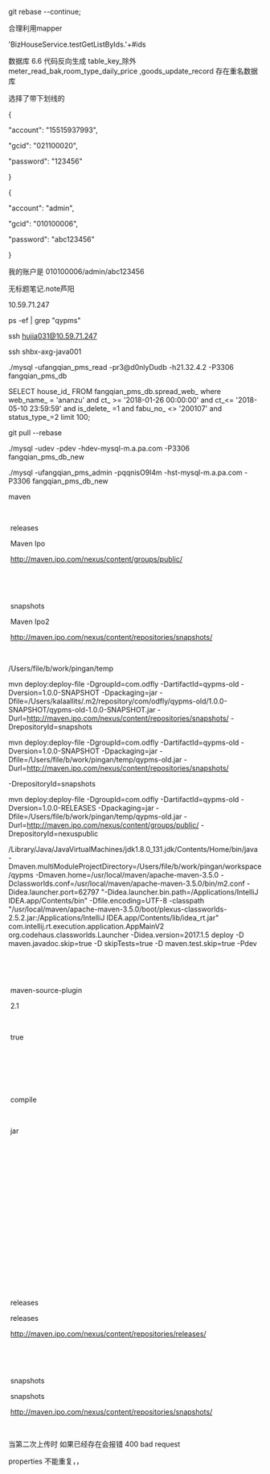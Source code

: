 

git rebase --continue;

合理利用mapper

'BizHouseService.testGetListByIds.'+#ids

数据库  6.6 代码反向生成 table_key_除外  meter_read_bak,room_type_daily_price ,goods_update_record 存在重名数据库

选择了带下划线的

{

  "account": "15515937993",

  "gcid": "021100020",

  "password": "123456"

}



{

  "account": "admin",

  "gcid": "010100006",

  "password": "abc123456"

}



我的账户是   010100006/admin/abc123456



无标题笔记.note芦阳



10.59.71.247

 ps -ef | grep "qypms"

 ssh  hujia031@10.59.71.247

ssh shbx-axg-java001



./mysql -ufangqian_pms_read -pr3@d0nlyDudb -h21.32.4.2 -P3306 fangqian_pms_db



SELECT house_id_ FROM fangqian_pms_db.spread_web_ where web_name_ = 'ananzu' and ct_ >= '2018-01-26 00:00:00' and ct_<= '2018-05-10 23:59:59' and is_delete_ =1 and fabu_no_ <> '200107' and status_type_=2 limit 100;



git pull --rebase



./mysql -udev -pdev -hdev-mysql-m.a.pa.com -P3306 fangqian_pms_db_new

./mysql -ufangqian_pms_admin -pqqnisO9l4m -hst-mysql-m.a.pa.com -P3306 fangqian_pms_db_new

maven 

<distributionManagement>

​    <repository>

​        <id>releases</id>

​        <name>Maven Ipo</name>

​        <url>http://maven.ipo.com/nexus/content/groups/public/</url>

​    </repository>

​    <snapshotRepository>

​        <id>snapshots</id>

​        <name>Maven Ipo2</name>

​        <url>http://maven.ipo.com/nexus/content/repositories/snapshots/</url>

​    </snapshotRepository>

</distributionManagement>

/Users/file/b/work/pingan/temp

mvn deploy:deploy-file -DgroupId=com.odfly -DartifactId=qypms-old -Dversion=1.0.0-SNAPSHOT -Dpackaging=jar -Dfile=/Users/kalaallits/.m2/repository/com/odfly/qypms-old/1.0.0-SNAPSHOT/qypms-old-1.0.0-SNAPSHOT.jar -Durl=http://maven.ipo.com/nexus/content/repositories/snapshots/ -DrepositoryId=snapshots



mvn deploy:deploy-file -DgroupId=com.odfly -DartifactId=qypms-old -Dversion=1.0.0-SNAPSHOT -Dpackaging=jar -Dfile=/Users/file/b/work/pingan/temp/qypms-old.jar -Durl=http://maven.ipo.com/nexus/content/repositories/snapshots/

-DrepositoryId=snapshots





mvn deploy:deploy-file -DgroupId=com.odfly -DartifactId=qypms-old -Dversion=1.0.0-RELEASES -Dpackaging=jar -Dfile=/Users/file/b/work/pingan/temp/qypms-old.jar -Durl=http://maven.ipo.com/nexus/content/groups/public/ -DrepositoryId=nexuspublic



/Library/Java/JavaVirtualMachines/jdk1.8.0_131.jdk/Contents/Home/bin/java -Dmaven.multiModuleProjectDirectory=/Users/file/b/work/pingan/workspace/qypms -Dmaven.home=/usr/local/maven/apache-maven-3.5.0 -Dclassworlds.conf=/usr/local/maven/apache-maven-3.5.0/bin/m2.conf -Didea.launcher.port=62797 "-Didea.launcher.bin.path=/Applications/IntelliJ IDEA.app/Contents/bin" -Dfile.encoding=UTF-8 -classpath "/usr/local/maven/apache-maven-3.5.0/boot/plexus-classworlds-2.5.2.jar:/Applications/IntelliJ IDEA.app/Contents/lib/idea_rt.jar" com.intellij.rt.execution.application.AppMainV2 org.codehaus.classworlds.Launcher -Didea.version=2017.1.5 deploy -D maven.javadoc.skip=true -D skipTests=true -D maven.test.skip=true -Pdev







<plugins>



​    <!--   要将源码放上去，需要加入这个插件    -->

​    <plugin>

​        <artifactId>maven-source-plugin</artifactId>

​        <version>2.1</version>

​        <configuration>

​            <attach>true</attach>

​        </configuration>

​        <executions>

​            <execution>

​                <phase>compile</phase>

​                <goals>

​                    <goal>jar</goal>

​                </goals>

​            </execution>

​        </executions>

​    </plugin>

</plugins>



<distributionManagement>



​    <!--<site>-->

​        <!--<id>nexus</id>-->

​        <!--<name>nexus</name>-->

​        <!--<url>http://maven.ipo.com/nexus/content/groups/public/</url>-->

​    <!--</site>-->

​    <repository>

​        <id>releases</id>

​        <name>releases</name>

​        <url>http://maven.ipo.com/nexus/content/repositories/releases/</url>

​    </repository>

​    <snapshotRepository>

​        <id>snapshots</id>

​        <name>snapshots</name>

​        <url>http://maven.ipo.com/nexus/content/repositories/snapshots/</url>

​    </snapshotRepository>

</distributionManagement>



当第二次上传时 如果已经存在会报错 400 bad request

properties 不能重复，，





















